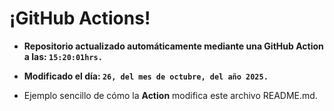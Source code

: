 # ¡GitHub Actions!
* **Repositorio actualizado automáticamente mediante una GitHub Action a las: `15:20:01hrs.`**
* **Modificado el día: `26, del mes de octubre, del año 2025.`**

* Ejemplo sencillo de cómo la **Action** modifica este archivo README.md.
